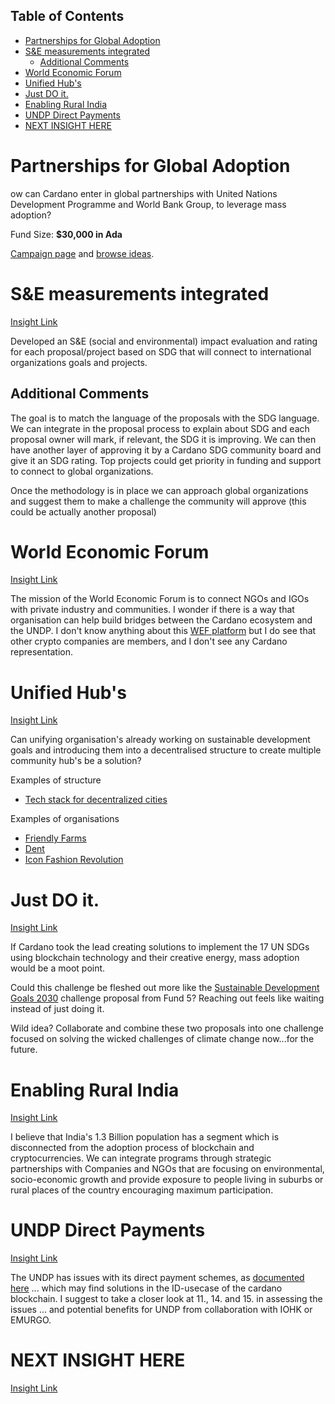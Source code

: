 ## Table of Contents
- [Partnerships for Global Adoption](#partnerships-for-global-adoption)
- [S&E measurements integrated](#se-measurements-integrated)
  - [Additional Comments](#additional-comments)
- [World Economic Forum](#world-economic-forum)
- [Unified Hub's](#unified-hubs)
- [Just DO it.](#just-do-it)
- [Enabling Rural India](#enabling-rural-india)
- [UNDP Direct Payments](#undp-direct-payments)
- [NEXT INSIGHT HERE](#next-insight-here)

# Partnerships for Global Adoption

ow can Cardano enter in global partnerships with United Nations Development Programme and World Bank Group, to leverage mass adoption?

Fund Size: **$30,000 in Ada**

[Campaign page](https://cardano.ideascale.com/a/campaign-home/26114) and [browse ideas](https://cardano.ideascale.com/a/ideas/top/campaign-filter/byids/campaigns/26114/stage/unspecified).


# S&E measurements integrated

[Insight Link](https://cardano.ideascale.com/a/dtd/S-E-measurements-integrated-with-th/365205-48088)

Developed an S&E (social and environmental) impact evaluation and rating for each proposal/project based on SDG that will connect to international organizations goals and projects.

## Additional Comments

The goal is to match the language of the proposals with the SDG language. We can integrate in the proposal process to explain about SDG and each proposal owner will mark, if relevant, the SDG it is improving. We can then have another layer of approving it by a Cardano SDG community board and give it an SDG rating. Top projects could get priority in funding and support to connect to global organizations.

Once the methodology is in place we can approach global organizations and suggest them to make a challenge the community will approve (this could be actually another proposal)

# World Economic Forum

[Insight Link](https://cardano.ideascale.com/a/dtd/World-Economic-Forum/365229-48088)

The mission of the World Economic Forum is to connect NGOs and IGOs with private industry and communities. I wonder if there is a way that organisation can help build bridges between the Cardano ecosystem and the UNDP.  I don't know anything about this [WEF platform](https://www.weforum.org/platforms/shaping-the-future-of-technology-governance-blockchain-and-distributed-ledger-technologies) but I do see that other crypto companies are members, and I don't see any Cardano representation.

# Unified Hub's

[Insight Link](https://cardano.ideascale.com/a/dtd/Unified-Hub-s/365232-48088)

Can unifying organisation's already working on sustainable development goals and introducing them into a decentralised structure to create multiple community hub's be a solution?

Examples of structure

- [Tech stack for decentralized cities](https://creators.mirror.xyz/-lNPJRz2GLWIcsuMTZqklGNEWRrY7Nk0Y33Qn6Lw4q4?fbclid=IwAR3gXMaqnWO9kcL1NK3K8mf0Q0-DBwE4sTRKFFaNRwAJu0w_z1o_nq8TY7I)

Examples of organisations

- [Friendly Farms](https://friendlyfarms.org.au)
- [Dent](https://www.dent.global)
- [Icon Fashion Revolution](https://www.fashionrevolution.org/key-organisations/)

# Just DO it.

[Insight Link](https://cardano.ideascale.com/a/dtd/Just-DO-it/365794-48088)

If Cardano took the lead creating solutions to implement the 17 UN SDGs using blockchain technology and their creative energy, mass adoption would be a moot point.

Could this challenge be fleshed out more like the [Sustainable Development Goals 2030](https://cardano.ideascale.com/a/dtd/Sustainable-Development-Goals-2030/351795-48088) challenge proposal from Fund 5? Reaching out feels like waiting instead of just doing it.

Wild idea? Collaborate and combine these two proposals into one challenge focused on solving the wicked challenges of climate change now...for the future.

# Enabling Rural India

[Insight Link](https://cardano.ideascale.com/a/dtd/Enabling-Rural-India/365921-48088)

I believe that India's 1.3 Billion population has a segment which is disconnected from the adoption process of blockchain and cryptocurrencies. We can integrate programs through strategic partnerships with Companies and NGOs that are focusing on environmental, socio-economic growth and provide exposure to people living in suburbs or rural places of the country encouraging maximum participation.

# UNDP Direct Payments

[Insight Link](https://cardano.ideascale.com/a/dtd/UNDP-Direct-Payments/365982-48088)

The UNDP has issues with its direct payment schemes, as [documented here](https://popp.undp.org/_layouts/15/WopiFrame.aspx?sourcedoc=/UNDP_POPP_DOCUMENT_LIBRARY/Public/FRM_Financial%20Management%20and%20Execution%20Modalities_Direct%20Payments.docx&action=default) ... which may find solutions in the ID-usecase of the cardano blockchain. I suggest to take a closer look at 11., 14. and 15. in assessing the issues ... and potential benefits for UNDP from collaboration with IOHK or EMURGO.


# NEXT INSIGHT HERE

[Insight Link]()